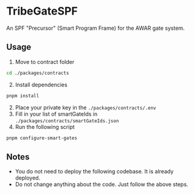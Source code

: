 # TribeGateSPF

An SPF "Precursor" (Smart Program Frame) for the AWAR gate system.

## Usage

1. Move to contract folder

```sh
cd ./packages/contracts
```

2. Install dependencies

```sh
pnpm install
```

2. Place your private key in the `./packages/contracts/.env`
3. Fill in your list of smartGateIds in `./packages/contracts/smartGateIds.json`
4. Run the following script

```sh
pnpm configure-smart-gates
```

## Notes

- You do not need to deploy the following codebase. It is already deployed.
- Do not change anything about the code. Just follow the above steps.